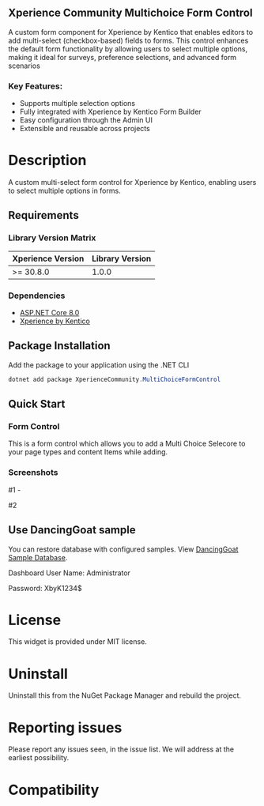 ## Xperience Community Multichoice Form Control



A custom form component for Xperience by Kentico that enables editors to add multi-select (checkbox-based) fields to forms. This control enhances the default form functionality by allowing users to select multiple options, making it ideal for surveys, preference selections, and advanced form scenarios

### Key Features:

- Supports multiple selection options
- Fully integrated with Xperience by Kentico Form Builder
- Easy configuration through the Admin UI
- Extensible and reusable across projects


# Description
A custom multi-select form control for Xperience by Kentico, enabling users to select multiple options in forms.

## Requirements

### Library Version Matrix

| Xperience Version | Library Version |
| ----------------- | --------------- |
| >= 30.8.0         | 1.0.0           |

### Dependencies


- [ASP.NET Core 8.0](https://dotnet.microsoft.com/en-us/download)
- [Xperience by Kentico](https://docs.kentico.com)


## Package Installation

Add the package to your application using the .NET CLI

```powershell
dotnet add package XperienceCommunity.MultiChoiceFormControl
```

## Quick Start

### Form Control

This is a form control which allows you to add a Multi Choice Selecore to your page types and content Items while adding. 

### Screenshots

#1 -


#2

## Use DancingGoat sample

You can restore database with configured samples. View [DancingGoat Sample Database](https://github.com/rbt-cms/xperience-community-googlemap-widget/blob/main/db/xpDancingGoat_2960.bak).

Dashboard User Name: Administrator

Password: XbyK1234$

# License

This widget is provided under MIT license.

# Uninstall

Uninstall this from the NuGet Package Manager and rebuild the project.

# Reporting issues

Please report any issues seen, in the issue list. We will address at the earliest possibility.

# Compatibility
